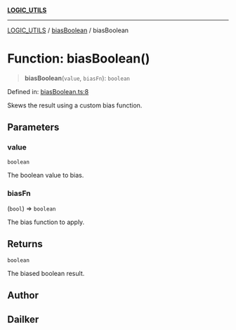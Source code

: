 [**LOGIC_UTILS**](../../README.md)

***

[LOGIC_UTILS](../../README.md) / [biasBoolean](../README.md) / biasBoolean

# Function: biasBoolean()

> **biasBoolean**(`value`, `biasFn`): `boolean`

Defined in: [biasBoolean.ts:8](https://github.com/dailker/everyutil/blob/d12555c550c1d59295f536d15822ff0e97aceecb/src/logic/biasBoolean.ts#L8)

Skews the result using a custom bias function.

## Parameters

### value

`boolean`

The boolean value to bias.

### biasFn

(`bool`) => `boolean`

The bias function to apply.

## Returns

`boolean`

The biased boolean result.

## Author

## Dailker
